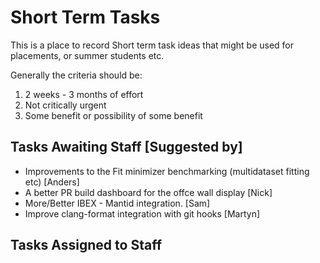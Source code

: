 # Short Term Tasks

This is a place to record Short term task ideas that might be used for placements, or summer students etc.

Generally the criteria should be:

1. 2 weeks - 3 months of effort
1. Not critically urgent
1. Some benefit or possibility of some benefit

## Tasks Awaiting Staff [Suggested by]
- Improvements to the Fit minimizer benchmarking (multidataset fitting etc) [Anders]
- A better PR build dashboard for the offce wall display [Nick]
- More/Better IBEX - Mantid integration. [Sam]
- Improve clang-format integration with git hooks [Martyn]

## Tasks Assigned to Staff


